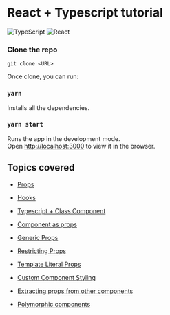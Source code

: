# React + Typescript tutorial

![TypeScript](https://img.shields.io/badge/typescript-%23007ACC.svg?style=for-the-badge&logo=typescript&logoColor=white)
![React](https://img.shields.io/badge/react-%2320232a.svg?style=for-the-badge&logo=react&logoColor=%2361DAFB)

### Clone the repo

`git clone <URL>`

Once clone, you can run:

### `yarn`

Installs all the dependencies.

### `yarn start`

Runs the app in the development mode.\
Open [http://localhost:3000](http://localhost:3000) to view it in the browser.

## Topics covered

- <a href="https://github.com/mmuazam98/react-typescript-for-beginners/tree/main/src/Props">Props</a>

- <a href="https://github.com/mmuazam98/react-typescript-for-beginners/tree/main/src/Hooks">Hooks</a>

- <a href="https://github.com/mmuazam98/react-typescript-for-beginners/blob/main/src/Class/ClassComponentCounter.tsx">Typescript + Class Component</a>

- <a href="https://github.com/mmuazam98/react-typescript-for-beginners/tree/main/src/ComponentProp">Component as props</a>

- <a href="https://github.com/mmuazam98/react-typescript-for-beginners/tree/main/src/GenericProps">Generic Props</a>

- <a href="https://github.com/mmuazam98/react-typescript-for-beginners/tree/main/src/RestrictingProps">Restricting Props</a>

- <a href="https://github.com/mmuazam98/react-typescript-for-beginners/blob/main/src/TemplateLiterals/Toast.tsx">Template Literal Props</a>

- <a href="https://github.com/mmuazam98/react-typescript-for-beginners/tree/main/src/html">Custom Component Styling</a>

- <a href="https://github.com/mmuazam98/react-typescript-for-beginners/blob/main/src/html/CustomComponent.tsx">Extracting props from other components</a>

- <a href="https://github.com/mmuazam98/react-typescript-for-beginners/blob/main/src/PolymorphicComponents/Text.tsx">Polymorphic components</a>
